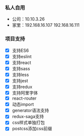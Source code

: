 ### 私人自用
- 公司：10.10.3.26
- 家里：192.168.16.107 192.168.16.111

### 项目支持
- [x] 支持ES6
- [x] 支持eslint
- [x] 支持react
- [x] 支持sass
- [x] 支持less
- [x] 支持jest
- [x] 支持redux
- [x] 支持阿里字体
- [x] react-router
- [x] 动态import
- [x] generator语法支持
- [x] redux-saga支持
- [x] css样式单独打包
- [x] postcss添加css前缀
